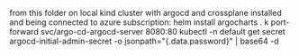 from this folder on local kind cluster with argocd and crossplane installed and being connected to azure subscription:
helm install argocharts .
k port-forward svc/argo-cd-argocd-server 8080:80
kubectl -n default get secret argocd-initial-admin-secret -o jsonpath="{.data.password}" | base64 -d